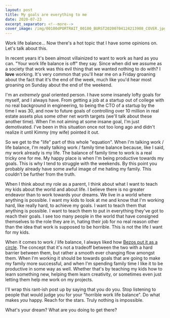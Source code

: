 ```yaml
---
layout: post
title: My goals are everything to me
date: 2020-07-23
excerpt_separator: <!--more-->
cover_image: /img/00100dPORTRAIT_00100_BURST20200704124213908_COVER.jpg
---
```


Work life balance... Now there's a hot topic that I have some opinions on. Let's
talk about this.

In recent years it's been almost villainized to want to work as hard
as you can. "Your work life balance is off" they say. Since when did we assume as
a society that work was this evil thing that we wanted nothing to do with? I **love**
working. It's very common that you'll hear me on a Friday groaning about the fact
that it's the end of the week, much like you'd hear most groaning on Sunday about
the end of the weekend.

<!--more-->

I'm an _extremely_ goal oriented person. I have some insanely lofty goals for
myself, and I always have. From getting a job at a startup out of college with
no real background in engineering, to being the CTO of a startup by the time I
was 30, and now to future goals of controlling over 10 million in real estate assets plus some
other net worth targets (we'll talk about these another time). When I'm not aiming
at some insane goal, I'm just demotivated. I've been in this situation once not too
long ago and didn't realize it until Kimmy (my wife) pointed it out.

So we get to the "life" part of this whole "equation". When I'm talking work / life
balance, I'm really talking work / family time balance because, like I said, my work
already is my life. The balance of family time to work is a real tricky one for me.
My happy place is when I'm being productive towards my goals. This is why I tend
to struggle with the weekends. By this point you probably already have some awful
image of me hating my family. This couldn't be further from the truth.

When I think about my role as a parent, I think about what I want to teach my kids
about the world and about life. I believe there is no greater endeavor than to
work towards your dreams. We live in a world where anything is possible. I want
my kids to look at me and know that I'm working hard, like really hard, to achieve
my goals. I want to teach them that anything is possible. I want to teach them
to put in everything they've got to reach their goals. I see too many people in
the world that have consigned themselves to the role they are in, hating their job for no real reason
other than the idea that work is supposed to be horrible. This is not the life I
want for my kids.

When it comes to work / life balance, I always liked how
[Bezos put it as a circle](https://www.businessinsider.com/jeff-bezo-advice-to-amazon-employees-dont-aim-for-work-life-balance-its-a-circle-2018-4).
The concept that it's not a tradeoff between the two with a hard barrier between
them, but rather a smooth ever changing flow amongst them. When I'm working it should
be towards goals that are going to make my family more successful, and when I'm
spending family time I like it to be productive in some way as well. Whether that's
by teaching my kids how to learn something new, helping them learn creativity, or
sometimes even just letting them help me work on my projects.

I'll wrap this rant-ish post up by saying that you do you. Stop listening to people
that would judge you for your "horrible work life balance". Do what makes _you_ happy.
Reach for the stars. Truly nothing is impossible.

What's your dream? What are you doing to get there?
